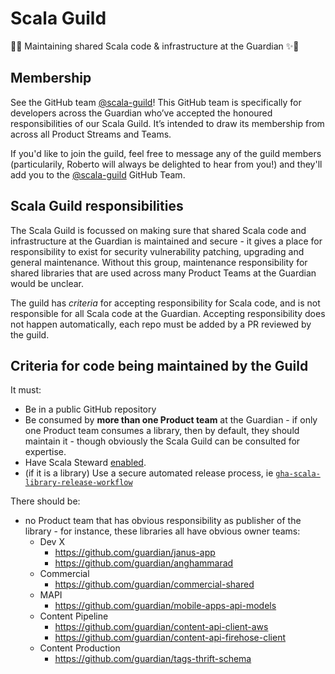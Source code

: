 # Scala Guild
 🎉✨ Maintaining shared Scala code & infrastructure at the Guardian ✨🎉

## Membership

See the GitHub team [@scala-guild](https://github.com/orgs/guardian/teams/scala-guild)!
This GitHub team is specifically for developers across the Guardian who’ve accepted the honoured responsibilities of our
Scala Guild. It’s intended to draw its membership from across all Product Streams and Teams.

If you'd like to join the guild, feel free to message any of the guild members (particularily,
Roberto will always be delighted to hear from you!) and they'll add you to the
[@scala-guild](https://github.com/orgs/guardian/teams/scala-guild) GitHub Team.

## Scala Guild responsibilities

The Scala Guild is focussed on making sure that shared Scala code and infrastructure at the Guardian is maintained and secure -
it gives a place for responsibility to exist for security vulnerability patching, upgrading and general maintenance. Without
this group, maintenance responsibility for shared libraries that are used across many Product Teams at the Guardian would be
unclear.

The guild has _criteria_ for accepting responsibility for Scala code, and is not responsible for all Scala code at the Guardian.
Accepting responsibility does not happen automatically, each repo must be added by a PR reviewed by the guild.

## Criteria for code being maintained by the Guild

It must:
* Be in a public GitHub repository
* Be consumed by **more than one Product team** at the Guardian - if only one Product team consumes a library, then by default,
  they should maintain it - though obviously the Scala Guild can be consulted for expertise.
* Have Scala Steward [enabled](https://github.com/guardian/scala-steward-public-repos).
* (if it is a library) Use a secure automated release process, ie [`gha-scala-library-release-workflow`](https://github.com/guardian/gha-scala-library-release-workflow)

There should be:
* no Product team that has obvious responsibility as publisher of the library - for instance, these libraries all have obvious owner teams:
  * Dev X
    * https://github.com/guardian/janus-app
    * https://github.com/guardian/anghammarad
  * Commercial
    * https://github.com/guardian/commercial-shared
  * MAPI
    * https://github.com/guardian/mobile-apps-api-models
  * Content Pipeline
    * https://github.com/guardian/content-api-client-aws
    * https://github.com/guardian/content-api-firehose-client
  * Content Production
    * https://github.com/guardian/tags-thrift-schema
